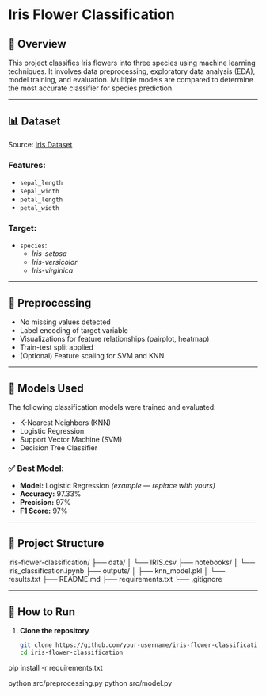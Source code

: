 #  Iris Flower Classification

## 📄 Overview  
This project classifies Iris flowers into three species using machine learning techniques. It involves data preprocessing, exploratory data analysis (EDA), model training, and evaluation. Multiple models are compared to determine the most accurate classifier for species prediction.

---

## 📊 Dataset  
Source: [Iris Dataset ](https://www.kaggle.com/datasets/arshid/iris-flower-dataset)

### Features:
- `sepal_length`
- `sepal_width`
- `petal_length`
- `petal_width`

### Target:
- `species`: 
  - *Iris-setosa*
  - *Iris-versicolor*
  - *Iris-virginica*

---

## 🔧 Preprocessing  
- No missing values detected  
- Label encoding of target variable  
- Visualizations for feature relationships (pairplot, heatmap)  
- Train-test split applied  
- (Optional) Feature scaling for SVM and KNN  

---

## 🤖 Models Used  
The following classification models were trained and evaluated:
- K-Nearest Neighbors (KNN)  
- Logistic Regression  
- Support Vector Machine (SVM)  
- Decision Tree Classifier  

### ✅ Best Model:  
- **Model:** Logistic Regression *(example — replace with yours)*  
- **Accuracy:** 97.33%  
- **Precision:** 97%  
- **F1 Score:** 97%

---

## 📂 Project Structure  

iris-flower-classification/
├── data/
│   └── IRIS.csv
├── notebooks/
│   └── iris_classification.ipynb
├── outputs/
│   ├── knn_model.pkl
│   └── results.txt
├── README.md
├── requirements.txt
└── .gitignore


---

## 🚀 How to Run  

1. **Clone the repository**
   ```bash
   git clone https://github.com/your-username/iris-flower-classification.git
   cd iris-flower-classification
pip install -r requirements.txt

python src/preprocessing.py
python src/model.py
